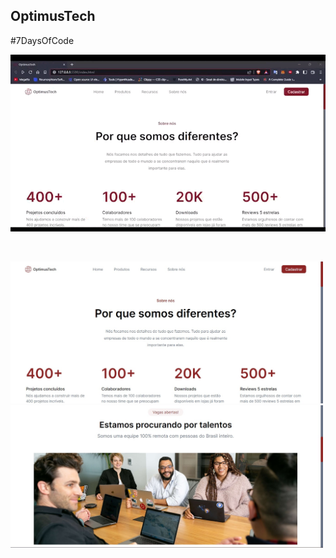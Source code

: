 ## OptimusTech

#7DaysOfCode

<img src="assets/img/video of project.gif" alt="gif animado do projeto"></img>

<br>

<img src="assets/img/Captura de tela 2023-02-10 145930.jpg" alt="Screamshot 1 do projeto" width="500"></img>
<img src="assets/img/Captura de tela 2023-02-10 151531.jpg" alt="Screamshot 2 do projeto" width="500"></img>

